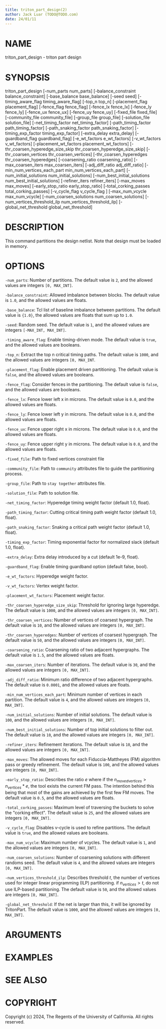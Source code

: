 ```yaml
---
title: triton_part_design(2)
author: Jack Luar (TODO@TODO.com)
date: 24/01/11
---
```


# NAME

triton_part_design - triton part design

# SYNOPSIS

triton_part_design
    [-num_parts num_parts]
    [-balance_constraint balance_constraint]
    [-base_balance base_balance]
    [-seed seed]
    [-timing_aware_flag timing_aware_flag]
    [-top_n top_n]
    [-placement_flag placement_flag]
    [-fence_flag fence_flag]
    [-fence_lx fence_lx]
    [-fence_ly fence_ly]
    [-fence_ux fence_ux]
    [-fence_uy fence_uy]
    [-fixed_file fixed_file]
    [-community_file community_file]
    [-group_file group_file]
    [-solution_file solution_file]
    [-net_timing_factor net_timing_factor]
    [-path_timing_factor path_timing_factor]
    [-path_snaking_factor path_snaking_factor]
    [-timing_exp_factor timing_exp_factor]
    [-extra_delay extra_delay]
    [-guardband_flag guardband_flag]
    [-e_wt_factors e_wt_factors]
    [-v_wt_factors v_wt_factors]
    [-placement_wt_factors placement_wt_factors]
    [-thr_coarsen_hyperedge_size_skip thr_coarsen_hyperedge_size_skip]
    [-thr_coarsen_vertices thr_coarsen_vertices]
    [-thr_coarsen_hyperedges thr_coarsen_hyperedges]
    [-coarsening_ratio coarsening_ratio]
    [-max_coarsen_iters max_coarsen_iters]
    [-adj_diff_ratio adj_diff_ratio]
    [-min_num_vertices_each_part min_num_vertices_each_part]
    [-num_initial_solutions num_initial_solutions]
    [-num_best_initial_solutions num_best_initial_solutions]
    [-refiner_iters refiner_iters]
    [-max_moves max_moves]
    [-early_stop_ratio early_stop_ratio]
    [-total_corking_passes total_corking_passes]
    [-v_cycle_flag v_cycle_flag ]
    [-max_num_vcycle max_num_vcycle]
    [-num_coarsen_solutions num_coarsen_solutions]
    [-num_vertices_threshold_ilp num_vertices_threshold_ilp]
    [-global_net_threshold global_net_threshold]


# DESCRIPTION

This command partitions the design netlist. Note that design must be loaded in memory.

# OPTIONS

`-num_parts`:  Number of partitions. The default value is `2`, and the allowed values are integers `[0, MAX_INT]`.

`-balance_constraint`:  Allowed imbalance between blocks. The default value is `1.0`, and the allowed values are floats.

`-base_balance`:  Tcl list of baseline imbalance between partitions. The default value is `{1.0}`, the allowed values are floats that sum up to `1.0`.

`-seed`:  Random seed. The default value is `1`, and the allowed values are integers `[-MAX_INT, MAX_INT]`.

`-timing_aware_flag`:  Enable timing-driven mode. The default value is `true`, and the allowed values are booleans.

`-top_n`:  Extract the top n critical timing paths. The default value is `1000`, and the allowed values are integers `[0, MAX_INT`.

`-placement_flag`:  Enable placement driven partitioning. The default value is `false`, and the allowed values are booleans.

`-fence_flag`:  Consider fences in the partitioning. The default value is `false`, and the allowed values are booleans.

`-fence_lx`:  Fence lower left x in microns. The default value is `0.0`, and the allowed values are floats.

`-fence_ly`:  Fence lower left y in microns. The default value is `0.0`, and the allowed values are floats.

`-fence_ux`:  Fence upper right x in microns. The default value is `0.0`, and the allowed values are floats.

`-fence_uy`:  Fence upper right y in microns. The default value is `0.0`, and the allowed values are floats.

`-fixed_file`:  Path to fixed vertices constraint file

`-community_file`:  Path to `community` attributes file to guide the partitioning process.

`-group_file`:  Path to `stay together` attributes file.

`-solution_file`:  Path to solution file.

`-net_timing_factor`:  Hyperedge timing weight factor (default 1.0, float).

`-path_timing_factor`:  Cutting critical timing path weight factor (default 1.0, float).

`-path_snaking_factor`:  Snaking a critical path weight factor (default 1.0, float).

`-timing_exp_factor`:  Timing exponential factor for normalized slack (default 1.0, float).

`-extra_delay`:  Extra delay introduced by a cut (default 1e-9, float).

`-guardband_flag`:  Enable timing guardband option (default false, bool).

`-e_wt_factors`:  Hyperedge weight factor.

`-v_wt_factors`:  Vertex weight factor.

`-placement_wt_factors`:  Placement weight factor.

`-thr_coarsen_hyperedge_size_skip`:  Threshold for ignoring large hyperedge. The default value is `1000`, and the allowed values are integers `[0, MAX_INT]`.

`-thr_coarsen_vertices`:  Number of vertices of coarsest hypergraph. The default value is `10`, and the allowed values are integers `[0, MAX_INT]`.

`-thr_coarsen_hyperedges`:  Number of vertices of coarsest hypergraph. The default value is `50`, and the allowed values are integers `[0, MAX_INT]`.

`-coarsening_ratio`:  Coarsening ratio of two adjacent hypergraphs. The default value is `1.5`, and the allowed values are floats.

`-max_coarsen_iters`:  Number of iterations. The default value is `30`, and the allowed values are integers `[0, MAX_INT]`.

`-adj_diff_ratio`:  Minimum ratio difference of two adjacent hypergraphs. The default value is `0.0001`, and the allowed values are floats.

`-min_num_vertices_each_part`:  Minimum number of vertices in each partition. The default value is `4`, and the allowed values are integers `[0, MAX_INT]`.

`-num_initial_solutions`:  Number of initial solutions. The default value is `100`, and the allowed values are integers `[0, MAX_INT]`.

`-num_best_initial_solutions`:  Number of top initial solutions to filter out. The default value is `10`, and the allowed values are integers `[0, MAX_INT]`.

`-refiner_iters`:  Refinement iterations. The default value is `10`, and the allowed values are integers `[0, MAX_INT]`.

`-max_moves`:  The allowed moves for each Fiduccia-Mattheyes (FM) algorithm pass or greedy refinement. The default value is `100`, and the allowed values are integers `[0, MAX_INT]`.

`-early_stop_ratio`:  Describes the ratio $e$ where if the $n_{moved vertices} > n_{vertices} * e$, the tool exists the current FM pass. The intention behind this being that most of the gains are achieved by the first few FM moves. The default value is `0.5`, and the allowed values are floats.

`-total_corking_passes`:  Maximum level of traversing the buckets to solve the "corking effect". The default value is `25`, and the allowed values are integers `[0, MAX_INT]`.

`-v_cycle_flag`:  Disables v-cycle is used to refine partitions. The default value is `true`, and the allowed values are booleans.

`-max_num_vcycle`:  Maximum number of vcycles. The default value is `1`, and the allowed values are integers `[0, MAX_INT]`.

`-num_coarsen_solutions`:  Number of coarsening solutions with different randoms seed. The default value is `4`, and the allowed values are integers `[0, MAX_INT]`.

`-num_vertices_threshold_ilp`:  Describes threshold $t$, the number of vertices used for integer linear programming (ILP) partitioning. if $n_{vertices} > t$, do not use ILP-based partitioning. The default value is `50`, and the allowed values are integers `[0, MAX_INT]`.

`-global_net_threshold`:  If the net is larger than this, it will be ignored by TritonPart. The default value is `1000`, and the allowed values are integers `[0, MAX_INT]`.

# ARGUMENTS

# EXAMPLES

# SEE ALSO

# COPYRIGHT

Copyright (c) 2024, The Regents of the University of California. All rights reserved.
